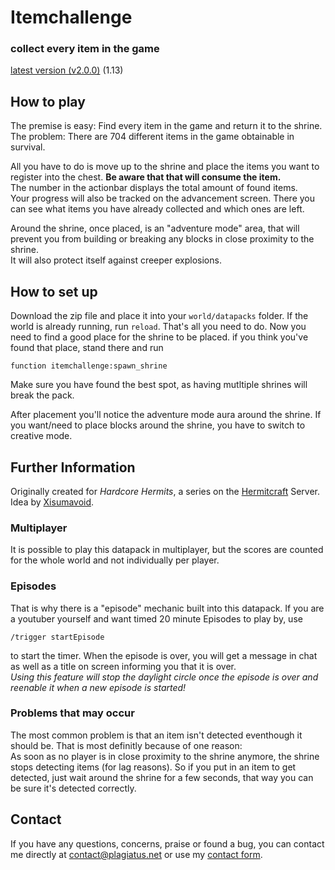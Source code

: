 # Itemchallenge
### collect every item in the game

[latest version (v2.0.0)](https://github.com/Plagiatus/datapacks/raw/master/itemchallenge/itemchallenge_v2.0.0.zip) (1.13)

## How to play

The premise is easy: Find every item in the game and return it to the shrine.  
The problem: There are 704 different items in the game obtainable in survival.  

All you have to do is move up to the shrine and place the items you want to register into the chest. **Be aware that that will consume the item.**  
The number in the actionbar displays the total amount of found items.  
Your progress will also be tracked on the advancement screen. There you can see what items you have already collected and which ones are left.

Around the shrine, once placed, is an "adventure mode" area, that will prevent you from building or breaking any blocks in close proximity to the shrine.  
It will also protect itself against creeper explosions.

## How to set up

Download the zip file and place it into your `world/datapacks` folder. If the world is already running, run `reload`. That's all you need to do. Now you need to find a good place for the shrine to be placed.
if you think you've found that place, stand there and run

    function itemchallenge:spawn_shrine

Make sure you have found the best spot, as having mutltiple shrines will break the pack.

After placement you'll notice the adventure mode aura around the shrine. If you want/need to place blocks around the shrine, you have to switch to creative mode.


## Further Information

Originally created for *Hardcore Hermits*, a series on the [Hermitcraft](http://hermitcraft.com/) Server. Idea by [Xisumavoid](http://xisumavoid.com/).

### Multiplayer

It is possible to play this datapack in multiplayer, but the scores are counted for the whole world and not individually per player.

### Episodes  

That is why there is a "episode" mechanic built into this datapack. If you are a youtuber yourself and want timed 20 minute Episodes to play by, use 

    /trigger startEpisode

to start the timer. When the episode is over, you will get a message in chat as well as a title on screen informing you that it is over.  
*Using this feature will stop the daylight circle once the episode is over and reenable it when a new episode is started!*

### Problems that may occur

The most common problem is that an item isn't detected eventhough it should be. That is most definitly because of one reason:  
As soon as no player is in close proximity to the shrine anymore, the shrine stops detecting items (for lag reasons). So if you put in an item to get detected, just wait around the shrine for a few seconds,
that way you can be sure it's detected correctly.

## Contact

If you have any questions, concerns, praise or found a bug, you can contact me directly at [contact@plagiatus.net](mailto:contact@plagiatus.net) or use my [contact form](http://plagiatus.net/#contact).

